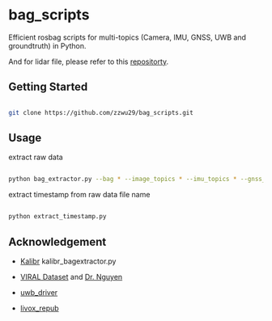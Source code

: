 bag_scripts
=============

Efficient rosbag scripts for multi-topics (Camera, IMU, GNSS, UWB and groundtruth) in Python.

And for lidar file, please refer to this [repositorty](https://github.com/zzwu29/livox_repub).

Getting Started
---------------

```bash

git clone https://github.com/zzwu29/bag_scripts.git
```

Usage
--------------

extract raw data
```bash

python bag_extractor.py --bag * --image_topics * --imu_topics * --gnss_topics * --uwb_topics * --gt_topics * --output_folder ?(default: ~/Desktop/)
```


extract timestamp from raw data file name
```bash

python extract_timestamp.py
```

Acknowledgement
---------------
 -  [Kalibr](https://github.com/ethz-asl/kalibr) kalibr_bagextractor.py
   
 -  [VIRAL Dataset](https://github.com/ntu-aris/ntu_viral_dataset) and [Dr. Nguyen](https://github.com/brytsknguyen)
   
 -  [uwb_driver](https://github.com/wang-chen/uwb_driver)

 -  [livox_repub](https://github.com/kafeiyin00/livox_repub)
